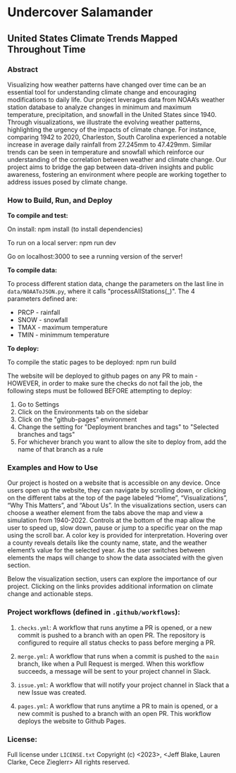 # Undercover Salamander
## United States Climate Trends Mapped Throughout Time

### Abstract
Visualizing how weather patterns have changed over time can be an essential tool for understanding climate change and encouraging modifications to daily life. Our project leverages  data from NOAA’s weather station database to analyze changes in minimum and maximum temperature, precipitation, and snowfall in the United States since 1940. Through visualizations, we illustrate the evolving weather patterns, highlighting the urgency of the impacts of climate change. For instance, comparing 1942 to 2020, Charleston, South Carolina experienced a notable increase in average daily rainfall from 27.245mm to 47.429mm. Similar trends can be seen in temperature and snowfall which reinforce our understanding of the correlation between weather and climate change. Our project aims to bridge the gap between data-driven insights and public awareness, fostering an environment where people are working together to address issues posed by climate change.


### How to Build, Run, and Deploy

**To compile and test:**

On install: npm install (to install dependencies)

To run on a local server: npm run dev

Go on localhost:3000 to see a running version of the server!

**To compile data:**

To process different station data, change the parameters on the last line in `data/NOAAToJSON.py`, where it calls "processAllStations(_)". The 4 parameters defined are:
* PRCP - rainfall
* SNOW - snowfall
* TMAX - maximum temperature
* TMIN - minimmum temperature

**To deploy:**

To compile the static pages to be deployed: npm run build

The website will be deployed to github pages on any PR to main - HOWEVER, in order to make sure the checks do not fail the job, the following steps must be followed BEFORE attempting to deploy:
1. Go to Settings
2. Click on the Environments tab on the sidebar
3. Click on the "github-pages" environment
4. Change the setting for "Deployment branches and tags" to "Selected branches and tags"
5. For whichever branch you want to allow the site to deploy from, add the name of that branch as a rule


### Examples and How to Use

Our project is hosted on a website that is accessible on any device. Once users open up the website, they can navigate by scrolling down, or clicking on the different tabs at the top of the page labeled “Home”, “Visualizations”, “Why This Matters”, and  “About Us”. In the visualizations section, users can choose a weather element from the tabs above the map and view a simulation from 1940-2022. Controls at the bottom of the map allow the user to speed up, slow down, pause or jump to a specific year on the map using the scroll bar. A color key is provided for interpretation. Hovering over a county reveals details like the county name, state, and the weather element’s value for the selected year. As the user switches between elements the maps will change to show the data associated with the given section.

Below the visualization section, users can explore the importance of our project. Clicking on the links provides additional information on climate change and actionable steps.  


### Project workflows (defined in `.github/workflows`):

1. `checks.yml`: A workflow that runs anytime a PR is opened, or a new commit is pushed to a branch with an open PR. The repository is configured to require all status checks to pass before merging a PR.

2. `merge.yml`: A workflow that runs when a commit is pushed to the `main` branch, like when a Pull Request is merged. When this workflow succeeds, a message will be sent to your project channel in Slack.

3. `issue.yml`: A workflow that will notify your project channel in Slack that a new Issue was created.

4. `pages.yml`: A workflow that runs anytime a PR to main is opened, or a new commit is pushed to a branch with an open PR. This workflow deploys the website to Github Pages.


### License:
Full license under `LICENSE.txt`
Copyright (c) <2023>, <Jeff Blake, Lauren Clarke, Cece Zieglerr>
All rights reserved.
